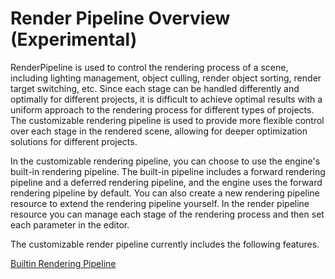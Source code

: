 # Render Pipeline Overview (Experimental)
RenderPipeline is used to control the rendering process of a scene, including lighting management, object culling, render object sorting, render target switching, etc. Since each stage can be handled differently and optimally for different projects, it is difficult to achieve optimal results with a uniform approach to the rendering process for different types of projects. The customizable rendering pipeline is used to provide more flexible control over each stage in the rendered scene, allowing for deeper optimization solutions for different projects.

In the customizable rendering pipeline, you can choose to use the engine's built-in rendering pipeline. The built-in pipeline includes a forward rendering pipeline and a deferred rendering pipeline, and the engine uses the forward rendering pipeline by default. You can also create a new rendering pipeline resource to extend the rendering pipeline yourself. In the render pipeline resource you can manage each stage of the rendering process and then set each parameter in the editor.

The customizable render pipeline currently includes the following features.

[Builtin Rendering Pipeline](builtin-pipeline.md)